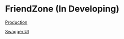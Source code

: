 # FriendZone (In Developing)

[Production](https://friendzone-w4ln.vercel.app)

[Swagger UI](https://friendzone-server-production.up.railway.app/api/v1/docs)
